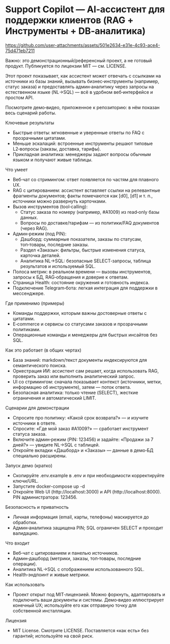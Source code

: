 # Support Copilot — AI‑ассистент для поддержки клиентов (RAG + Инструменты + DB‑аналитика)

https://github.com/user-attachments/assets/501e2634-e31e-4c93-ace4-75d471eb7211

Важно: это демонстрационный/референсный проект, а не готовый продукт. Публикуется по лицензии MIT — см. LICENSE.

Этот проект показывает, как ассистент может отвечать с ссылками на источники из базы знаний, вызывать бизнес‑инструменты (например, статус заказа) и предоставлять админ‑аналитику через запросы на естественном языке (NL→SQL) — всё в удобном веб‑интерфейсе и простом API.

Посмотрите демо‑видео, приложенное к репозиторию: в нём показан весь сценарий работы.

Ключевые результаты
- Быстрые ответы: мгновенные и уверенные ответы по FAQ с прозрачными цитатами.
- Меньше эскалаций: встроенные инструменты решают типовые L2‑вопросы (заказы, доставка, тарифы).
- Прикладная аналитика: менеджеры задают вопросы обычным языком и получают живые таблицы.

Что умеет
- Веб‑чат со стримингом: ответ появляется по частям для плавного UX.
- RAG с цитированием: ассистент вставляет ссылки на релевантные фрагменты документов; факты помечаются как [d0], [d1] и т. п., источники можно развернуть карточками.
- Вызов инструментов (tool‑calling):
  - Статус заказа по номеру (например, #A1009) из read‑only базы данных.
  - Вопросы по доставке/тарифам — из политики/FAQ документов (через RAG).
- Админ‑режим (под PIN):
  - Дашборд: суммарные показатели, заказы по статусам, топ‑товары, последние заказы.
  - Раздел «Заказы»: фильтры, быстрые изменения статуса, карточка деталей.
  - Аналитика NL→SQL: безопасные SELECT‑запросы, таблица результатов и используемый SQL.
- Полоса метрик: в реальном времени — вызовы инструментов, запросы к БД, RAG‑обращения и доверие к ответам.
- Страница Health: состояние окружения и готовность индекса.
- Подключение Telegram‑бота: легкая интеграция для поддержки в мессенджере.

Где применимо (примеры)
- Команды поддержки, которым важны достоверные ответы с цитатами.
- E‑commerce и сервисы со статусами заказов и прозрачными политиками.
- Операционные команды и менеджеры для быстрых инсайтов без SQL.

Как это работает (в общих чертах)
- База знаний: markdown/текст документы индексируются для семантического поиска.
- Оркестрация ИИ: ассистент сам решает, когда использовать RAG, проверить заказ или выполнить аналитический запрос.
- UI со стримингом: сначала показывает контекст (источники, метки, информацию об инструменте), затем — поток ответа.
- Безопасная аналитика: только чтение (SELECT), жесткие ограничения и автоматический LIMIT.

Сценарии для демонстрации
- Спросите про политику: «Какой срок возврата?» — и изучите источники в ответе.
- Спросите: «Где мой заказ #A1009?» — сработает инструмент статуса заказа.
- Включите админ‑режим (PIN: 123456) и задайте: «Продажи за 7 дней?» — увидите NL→SQL с таблицей.
- Откройте вкладки «Дашборд» и «Заказы» — данные в демо‑БД специально расширены.

Запуск демо (кратко)
- Скопируйте .env.example в .env и при необходимости корректируйте ключи/URL.
- Запустите docker-compose up -d
- Откройте Web UI (http://localhost:3000) и API (http://localhost:8000). PIN администратора: 123456.

Безопасность и приватность
- Личная информация (email, карты, телефоны) маскируется до обработки.
- Админ‑аналитика защищена PIN; SQL ограничен SELECT и проходит валидацию.

Что входит
- Веб‑чат с цитированием и панелью источников.
- Админ‑дашборд (метрики, заказы, топ‑товары, последние операции).
- Аналитика NL→SQL с отображением использованного SQL.
- Health‑эндпоинт и живые метрики.

Как использовать
- Проект открыт под MIT‑лицензией. Можно форкнуть, адаптировать и подключить ваши документы и системы. Демо‑видео иллюстрирует конечный UX; используйте его как отправную точку для собственной инсталляции.

Лицензия
- MIT License. Смотрите LICENSE. Поставляется «как есть» без гарантий; используйте на свой риск.

